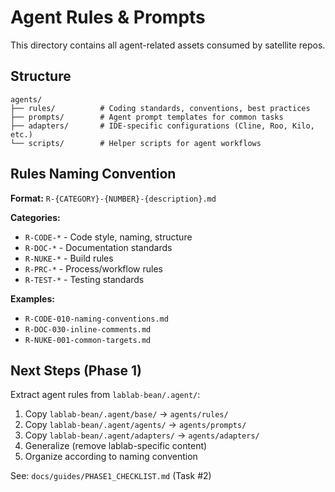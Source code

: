 # Agent Rules & Prompts

This directory contains all agent-related assets consumed by satellite repos.

## Structure

```
agents/
├── rules/          # Coding standards, conventions, best practices
├── prompts/        # Agent prompt templates for common tasks
├── adapters/       # IDE-specific configurations (Cline, Roo, Kilo, etc.)
└── scripts/        # Helper scripts for agent workflows
```

## Rules Naming Convention

**Format:** `R-{CATEGORY}-{NUMBER}-{description}.md`

**Categories:**
- `R-CODE-*` - Code style, naming, structure
- `R-DOC-*` - Documentation standards
- `R-NUKE-*` - Build rules
- `R-PRC-*` - Process/workflow rules
- `R-TEST-*` - Testing standards

**Examples:**
- `R-CODE-010-naming-conventions.md`
- `R-DOC-030-inline-comments.md`
- `R-NUKE-001-common-targets.md`

## Next Steps (Phase 1)

Extract agent rules from `lablab-bean/.agent/`:
1. Copy `lablab-bean/.agent/base/` → `agents/rules/`
2. Copy `lablab-bean/.agent/agents/` → `agents/prompts/`
3. Copy `lablab-bean/.agent/adapters/` → `agents/adapters/`
4. Generalize (remove lablab-specific content)
5. Organize according to naming convention

See: `docs/guides/PHASE1_CHECKLIST.md` (Task #2)
